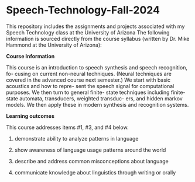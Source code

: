# Speech-Technology-Fall-2024
This repository includes the assignments and projects associated with my Speech Technology class at the University of Arizona
The following information is sourced directly from the course syllabus (written by Dr. Mike Hammond at the University of Arizona):


**Course Information**

This course is an introduction to speech synthesis and speech recognition, fo-
cusing on current non-neural techniques. (Neural techniques are covered in the
advanced course next semester.) We start with basic acoustics and how to repre-
sent the speech signal for computational purposes. We then turn to general finite-
state techniques including finite-state automata, transducers, weighted transduc-
ers, and hidden markov models. We then apply these in modern synthesis and
recognition systems.

**Learning outcomes**

This course addresses items #1, #3, and #4 below.

1. demonstrate ability to analyze patterns in language

2. show awareness of language usage patterns around the world

3. describe and address common misconceptions about language

4. communicate knowledge about linguistics through writing or orally

   

